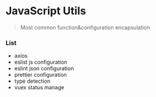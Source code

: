 # JavaScript Utils

> Most common function&configuration encapsulation

### List

- axios
- eslist js configuration
- eslint json configuration
- prettier configuration
- type detection
- vuex status manage
